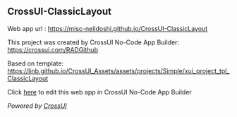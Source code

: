 ## CrossUI-ClassicLayout
Web app url : https://misc-neildoshi.github.io/CrossUI-ClassicLayout

This project was created by CrossUI No-Code App Builder: https://crossui.com/RADGithub

Based on template: https://linb.github.io/CrossUI_Assets/assets/projects/Simple/xui_project_tpl_ClassicLayout

Click [here](https://crossui.com/RADGithub/#!from=github&owner=misc-neildoshi&repo=CrossUI-ClassicLayout) to edit this web app in CrossUI No-Code App Builder

<i>Powered by [CrossUI](https://crossui.com)</i>

